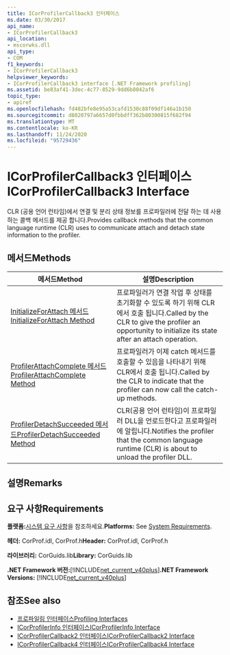 ```yaml
---
title: ICorProfilerCallback3 인터페이스
ms.date: 03/30/2017
api_name:
- ICorProfilerCallback3
api_location:
- mscorwks.dll
api_type:
- COM
f1_keywords:
- ICorProfilerCallback3
helpviewer_keywords:
- ICorProfilerCallback3 interface [.NET Framework profiling]
ms.assetid: be83af41-3dec-4c77-8529-9dd6b8042af6
topic_type:
- apiref
ms.openlocfilehash: fd482bfe8e95a53cafd1530c88f09df146a1b150
ms.sourcegitcommit: d8020797a6657d0fbbdff362b80300815f682f94
ms.translationtype: MT
ms.contentlocale: ko-KR
ms.lasthandoff: 11/24/2020
ms.locfileid: "95729436"
---
```

# <a name="icorprofilercallback3-interface"></a><span data-ttu-id="f783c-102">ICorProfilerCallback3 인터페이스</span><span class="sxs-lookup"><span data-stu-id="f783c-102">ICorProfilerCallback3 Interface</span></span>

<span data-ttu-id="f783c-103">CLR (공용 언어 런타임)에서 연결 및 분리 상태 정보를 프로파일러에 전달 하는 데 사용 하는 콜백 메서드를 제공 합니다.</span><span class="sxs-lookup"><span data-stu-id="f783c-103">Provides callback methods that the common language runtime (CLR) uses to communicate attach and detach state information to the profiler.</span></span>  
  
## <a name="methods"></a><span data-ttu-id="f783c-104">메서드</span><span class="sxs-lookup"><span data-stu-id="f783c-104">Methods</span></span>  
  
|<span data-ttu-id="f783c-105">메서드</span><span class="sxs-lookup"><span data-stu-id="f783c-105">Method</span></span>|<span data-ttu-id="f783c-106">설명</span><span class="sxs-lookup"><span data-stu-id="f783c-106">Description</span></span>|  
|------------|-----------------|  
|[<span data-ttu-id="f783c-107">InitializeForAttach 메서드</span><span class="sxs-lookup"><span data-stu-id="f783c-107">InitializeForAttach Method</span></span>](icorprofilercallback3-initializeforattach-method.md)|<span data-ttu-id="f783c-108">프로파일러가 연결 작업 후 상태를 초기화할 수 있도록 하기 위해 CLR에서 호출 됩니다.</span><span class="sxs-lookup"><span data-stu-id="f783c-108">Called by the CLR to give the profiler an opportunity to initialize its state after an attach operation.</span></span>|  
|[<span data-ttu-id="f783c-109">ProfilerAttachComplete 메서드</span><span class="sxs-lookup"><span data-stu-id="f783c-109">ProfilerAttachComplete Method</span></span>](icorprofilercallback3-profilerattachcomplete-method.md)|<span data-ttu-id="f783c-110">프로파일러가 이제 catch 메서드를 호출할 수 있음을 나타내기 위해 CLR에서 호출 됩니다.</span><span class="sxs-lookup"><span data-stu-id="f783c-110">Called by the CLR to indicate that the profiler can now call the catch-up methods.</span></span>|  
|[<span data-ttu-id="f783c-111">ProfilerDetachSucceeded 메서드</span><span class="sxs-lookup"><span data-stu-id="f783c-111">ProfilerDetachSucceeded Method</span></span>](icorprofilercallback3-profilerdetachsucceeded-method.md)|<span data-ttu-id="f783c-112">CLR(공용 언어 런타임)이 프로파일러 DLL을 언로드한다고 프로파일러에 알립니다.</span><span class="sxs-lookup"><span data-stu-id="f783c-112">Notifies the profiler that the common language runtime (CLR) is about to unload the profiler DLL.</span></span>|  
  
## <a name="remarks"></a><span data-ttu-id="f783c-113">설명</span><span class="sxs-lookup"><span data-stu-id="f783c-113">Remarks</span></span>  
  
## <a name="requirements"></a><span data-ttu-id="f783c-114">요구 사항</span><span class="sxs-lookup"><span data-stu-id="f783c-114">Requirements</span></span>  

 <span data-ttu-id="f783c-115">**플랫폼:**[시스템 요구 사항](../../get-started/system-requirements.md)을 참조하세요.</span><span class="sxs-lookup"><span data-stu-id="f783c-115">**Platforms:** See [System Requirements](../../get-started/system-requirements.md).</span></span>  
  
 <span data-ttu-id="f783c-116">**헤더:** CorProf.idl, CorProf.h</span><span class="sxs-lookup"><span data-stu-id="f783c-116">**Header:** CorProf.idl, CorProf.h</span></span>  
  
 <span data-ttu-id="f783c-117">**라이브러리:** CorGuids.lib</span><span class="sxs-lookup"><span data-stu-id="f783c-117">**Library:** CorGuids.lib</span></span>  
  
 <span data-ttu-id="f783c-118">**.NET Framework 버전:**[!INCLUDE[net_current_v40plus](../../../../includes/net-current-v40plus-md.md)]</span><span class="sxs-lookup"><span data-stu-id="f783c-118">**.NET Framework Versions:** [!INCLUDE[net_current_v40plus](../../../../includes/net-current-v40plus-md.md)]</span></span>  
  
## <a name="see-also"></a><span data-ttu-id="f783c-119">참조</span><span class="sxs-lookup"><span data-stu-id="f783c-119">See also</span></span>

- [<span data-ttu-id="f783c-120">프로파일링 인터페이스</span><span class="sxs-lookup"><span data-stu-id="f783c-120">Profiling Interfaces</span></span>](profiling-interfaces.md)
- [<span data-ttu-id="f783c-121">ICorProfilerInfo 인터페이스</span><span class="sxs-lookup"><span data-stu-id="f783c-121">ICorProfilerInfo Interface</span></span>](icorprofilerinfo-interface.md)
- [<span data-ttu-id="f783c-122">ICorProfilerCallback2 인터페이스</span><span class="sxs-lookup"><span data-stu-id="f783c-122">ICorProfilerCallback2 Interface</span></span>](icorprofilercallback2-interface.md)
- [<span data-ttu-id="f783c-123">ICorProfilerCallback4 인터페이스</span><span class="sxs-lookup"><span data-stu-id="f783c-123">ICorProfilerCallback4 Interface</span></span>](icorprofilercallback4-interface.md)
